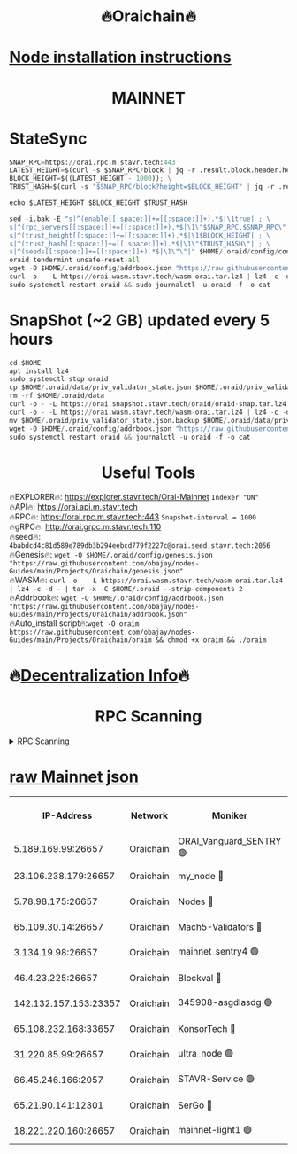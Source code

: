 <h1 align="center"> 🔥Oraichain🔥</h1>

[Node installation instructions](https://github.com/obajay/nodes-Guides/tree/main/Projects/Oraichain)
=
<h1 align="center"> MAINNET</h1>

# StateSync
```python
SNAP_RPC=https://orai.rpc.m.stavr.tech:443
LATEST_HEIGHT=$(curl -s $SNAP_RPC/block | jq -r .result.block.header.height); \
BLOCK_HEIGHT=$((LATEST_HEIGHT - 1000)); \
TRUST_HASH=$(curl -s "$SNAP_RPC/block?height=$BLOCK_HEIGHT" | jq -r .result.block_id.hash)

echo $LATEST_HEIGHT $BLOCK_HEIGHT $TRUST_HASH

sed -i.bak -E "s|^(enable[[:space:]]+=[[:space:]]+).*$|\1true| ; \
s|^(rpc_servers[[:space:]]+=[[:space:]]+).*$|\1\"$SNAP_RPC,$SNAP_RPC\"| ; \
s|^(trust_height[[:space:]]+=[[:space:]]+).*$|\1$BLOCK_HEIGHT| ; \
s|^(trust_hash[[:space:]]+=[[:space:]]+).*$|\1\"$TRUST_HASH\"| ; \
s|^(seeds[[:space:]]+=[[:space:]]+).*$|\1\"\"|" $HOME/.oraid/config/config.toml
oraid tendermint unsafe-reset-all
wget -O $HOME/.oraid/config/addrbook.json "https://raw.githubusercontent.com/obajay/nodes-Guides/main/Projects/Oraichain/addrbook.json"
curl -o - -L https://orai.wasm.stavr.tech/wasm-orai.tar.lz4 | lz4 -c -d - | tar -x -C $HOME/.oraid --strip-components 2
sudo systemctl restart oraid && sudo journalctl -u oraid -f -o cat
```
# SnapShot (~2 GB) updated every 5 hours
```python
cd $HOME
apt install lz4
sudo systemctl stop oraid
cp $HOME/.oraid/data/priv_validator_state.json $HOME/.oraid/priv_validator_state.json.backup
rm -rf $HOME/.oraid/data
curl -o - -L https://orai.snapshot.stavr.tech/oraid/oraid-snap.tar.lz4 | lz4 -c -d - | tar -x -C $HOME/.oraid --strip-components 2
curl -o - -L https://orai.wasm.stavr.tech/wasm-orai.tar.lz4 | lz4 -c -d - | tar -x -C $HOME/.oraid --strip-components 2
mv $HOME/.oraid/priv_validator_state.json.backup $HOME/.oraid/data/priv_validator_state.json
wget -O $HOME/.oraid/config/addrbook.json "https://raw.githubusercontent.com/obajay/nodes-Guides/main/Projects/Oraichain/addrbook.json"
sudo systemctl restart oraid && journalctl -u oraid -f -o cat
```

 <h1 align="center"> Useful Tools</h1>

🔥EXPLORER🔥:     https://explorer.stavr.tech/Orai-Mainnet        `Indexer "ON"` \
🔥API🔥:          https://orai.api.m.stavr.tech \
🔥RPC🔥:          https://orai.rpc.m.stavr.tech:443              `Snapshot-interval = 1000` \
🔥gRPC🔥:         http://orai.grpc.m.stavr.tech:110 \
🔥seed🔥:      `4babdcd4c81d589e789db3b294eebcd779f2227c@orai.seed.stavr.tech:2056` \
🔥Genesis🔥:   `wget -O $HOME/.oraid/config/genesis.json "https://raw.githubusercontent.com/obajay/nodes-Guides/main/Projects/Oraichain/genesis.json"` \
🔥WASM🔥:      `curl -o - -L https://orai.wasm.stavr.tech/wasm-orai.tar.lz4 | lz4 -c -d - | tar -x -C $HOME/.oraid --strip-components 2` \
🔥Addrbook🔥:  `wget -O $HOME/.oraid/config/addrbook.json "https://raw.githubusercontent.com/obajay/nodes-Guides/main/Projects/Oraichain/addrbook.json"` \
🔥Auto_install script🔥:`wget -O oraim https://raw.githubusercontent.com/obajay/nodes-Guides/main/Projects/Oraichain/oraim && chmod +x oraim && ./oraim`

🔥[Decentralization Info](https://github.com/obajay/StateSync-snapshots/tree/main/Projects/Oraichain/Decentralization)🔥
=
<h1 align="center"> RPC Scanning</h1>

<details>
<summary>RPC Scanning</summary>

<h2 align="center"> We scan nodes in real time every 4 hours. And we provide the final result of RPC endpoints.
We cannot influence the operation of these nodes in any way. </h2>


```python
If Voting Power is higher than 0 --> then the Node is a validator of the network and may be subject to attack and be a potential threat to the chain.
```
```python
We marked such validators with a red symbol
```

</details>

[raw Mainnet json](https://rpc-check.oraim.stavr.tech/oraim/rpc-oraim-result.json)
=


<table><tr><th>IP-Address</th><th>Network</th><th>Moniker</th><th>Latest Block Height</th><th>Earliest Block Height</th><th>Catching Up</th><th>Tx Index</th><th>Voting Power</th><th>Scan Time</th></tr><tr><td>5.189.169.99:26657</td><td>Oraichain</td><td>ORAI_Vanguard_SENTRY 🟢</td><td>15685454</td><td>0</td><td>False</td><td>on</td><td>0</td><td>2024-02-09T02:40:59.128682431UTC</td></tr><tr><td>23.106.238.179:26657</td><td>Oraichain</td><td>my_node 🔴</td><td>15685456</td><td>0</td><td>False</td><td>on</td><td>223558</td><td>2024-02-09T02:41:13.806994431UTC</td></tr><tr><td>5.78.98.175:26657</td><td>Oraichain</td><td>Nodes 🔴</td><td>15685458</td><td>0</td><td>False</td><td>off</td><td>164836</td><td>2024-02-09T02:41:21.944008227UTC</td></tr><tr><td>65.109.30.14:26657</td><td>Oraichain</td><td>Mach5-Validators 🔴</td><td>15685462</td><td>0</td><td>False</td><td>off</td><td>212</td><td>2024-02-09T02:41:42.753518890UTC</td></tr><tr><td>3.134.19.98:26657</td><td>Oraichain</td><td>mainnet_sentry4 🟢</td><td>15685457</td><td>1</td><td>False</td><td>on</td><td>0</td><td>2024-02-09T02:41:18.980745142UTC</td></tr><tr><td>46.4.23.225:26657</td><td>Oraichain</td><td>Blockval 🔴</td><td>15685462</td><td>10774049</td><td>False</td><td>off</td><td>279285</td><td>2024-02-09T02:41:47.508862563UTC</td></tr><tr><td>142.132.157.153:23357</td><td>Oraichain</td><td>345908-asgdlasdg 🟢</td><td>15685457</td><td>11956426</td><td>False</td><td>on</td><td>0</td><td>2024-02-09T02:41:18.294712863UTC</td></tr><tr><td>65.108.232.168:33657</td><td>Oraichain</td><td>KonsorTech 🔴</td><td>15685453</td><td>14344801</td><td>False</td><td>off</td><td>50315</td><td>2024-02-09T02:40:54.638708485UTC</td></tr><tr><td>31.220.85.99:26657</td><td>Oraichain</td><td>ultra_node 🟢</td><td>15685462</td><td>15360001</td><td>False</td><td>off</td><td>0</td><td>2024-02-09T02:41:45.178257835UTC</td></tr><tr><td>66.45.246.166:2057</td><td>Oraichain</td><td>STAVR-Service 🟢</td><td>15685456</td><td>15529201</td><td>False</td><td>on</td><td>0</td><td>2024-02-09T02:41:40.105698707UTC</td></tr><tr><td>65.21.90.141:12301</td><td>Oraichain</td><td>SerGo 🔴</td><td>15685460</td><td>15585460</td><td>False</td><td>off</td><td>1</td><td>2024-02-09T02:41:35.372246373UTC</td></tr><tr><td>18.221.220.160:26657</td><td>Oraichain</td><td>mainnet-light1 🟢</td><td>15685459</td><td>15643601</td><td>False</td><td>on</td><td>0</td><td>2024-02-09T02:41:28.845301948UTC</td></tr></table>
